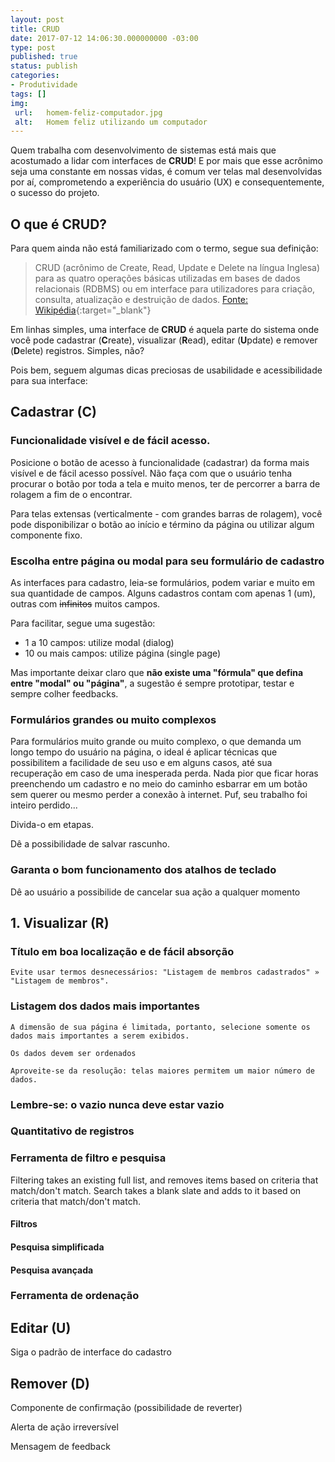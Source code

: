 ```yaml
---
layout: post
title: CRUD
date: 2017-07-12 14:06:30.000000000 -03:00
type: post
published: true
status: publish
categories:
- Produtividade
tags: []
img:
 url:	homem-feliz-computador.jpg
 alt:	Homem feliz utilizando um computador
---
```



Quem trabalha com desenvolvimento de sistemas está mais que acostumado a lidar com interfaces de **CRUD**! E por mais que esse acrônimo seja uma constante em nossas vidas, é comum ver telas mal desenvolvidas por aí, comprometendo a experiência do usuário (UX) e consequentemente, o sucesso do projeto.

## O que é CRUD?

Para quem ainda não está familiarizado com o termo, segue sua definição:

> CRUD (acrônimo de Create, Read, Update e Delete na língua Inglesa) para as quatro operações básicas utilizadas em bases de dados relacionais (RDBMS) ou em interface para utilizadores para criação, consulta, atualização e destruição de dados. [Fonte: Wikipédia][1]{:target="_blank"}

Em linhas simples, uma interface de **CRUD** é aquela parte do sistema onde você pode cadastrar (**C**reate), visualizar (**R**ead), editar (**U**pdate) e remover (**D**elete) registros. Simples, não?

Pois bem, seguem algumas dicas preciosas de usabilidade e acessibilidade para sua interface:

## Cadastrar (C)

### Funcionalidade visível e de fácil acesso.

Posicione o botão de acesso à funcionalidade (cadastrar) da forma mais visível e de fácil acesso possível. Não faça com que o usuário tenha procurar o botão por toda a tela e muito menos, ter de percorrer a barra de rolagem a fim de o encontrar.

Para telas extensas (verticalmente - com grandes barras de rolagem), você pode disponibilizar o botão ao início e término da página ou utilizar algum componente fixo.

### Escolha entre página ou modal para seu formulário de cadastro

As interfaces para cadastro, leia-se formulários, podem variar e muito em sua quantidade de campos. Alguns cadastros contam com apenas 1 (um), outras com ~~infinitos~~ muitos campos.

Para facilitar, segue uma sugestão:

* 1 a 10 campos: utilize modal (dialog)
* 10 ou mais campos: utilize página (single page)

Mas importante deixar claro que **não existe uma "fórmula" que defina entre "modal" ou "página"**, a sugestão é sempre prototipar, testar e sempre colher feedbacks.

### Formulários grandes ou muito complexos

Para formulários muito grande ou muito complexo, o que demanda um longo tempo do usuário na página, o ideal é aplicar técnicas que possibilitem a facilidade de seu uso e em alguns casos, até sua recuperação em caso de uma inesperada perda. Nada pior que ficar horas preenchendo um cadastro e no meio do caminho esbarrar em um botão sem querer ou mesmo perder a conexão à internet. Puf, seu trabalho foi inteiro perdido...

Divida-o em etapas.

Dê a possibilidade de salvar rascunho.

### Garanta o bom funcionamento dos atalhos de teclado

Dê ao usuário a possibilide de cancelar sua ação a qualquer momento

## 1. Visualizar (R)

### Título em boa localização e de fácil absorção

	Evite usar termos desnecessários: "Listagem de membros cadastrados" » "Listagem de membros".

### Listagem dos dados mais importantes

	A dimensão de sua página é limitada, portanto, selecione somente os dados mais importantes a serem exibidos.

	Os dados devem ser ordenados 

	Aproveite-se da resolução: telas maiores permitem um maior número de dados.

### Lembre-se: o vazio nunca deve estar vazio

### Quantitativo de registros

### Ferramenta de filtro e pesquisa

Filtering takes an existing full list, and removes items based on criteria that match/don't match.
Search takes a blank slate and adds to it based on criteria that match/don't match.

#### Filtros
#### Pesquisa simplificada
#### Pesquisa avançada

### Ferramenta de ordenação

## Editar (U)

Siga o padrão de interface do cadastro

## Remover (D)

Componente de confirmação (possibilidade de reverter)

Alerta de ação irreversível

Mensagem de feedback

[1]: https://pt.wikipedia.org/wiki/CRUD